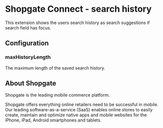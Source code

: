 # Shopgate Connect - search history

This extension shows the users search history as search suggestions if search field has focus.

## Configuration
### maxHistoryLength
The maximum length of the saved search history.

## About Shopgate

Shopgate is the leading mobile commerce platform.

Shopgate offers everything online retailers need to be successful in mobile. Our leading
software-as-a-service (SaaS) enables online stores to easily create, maintain and optimize native
apps and mobile websites for the iPhone, iPad, Android smartphones and tablets.

